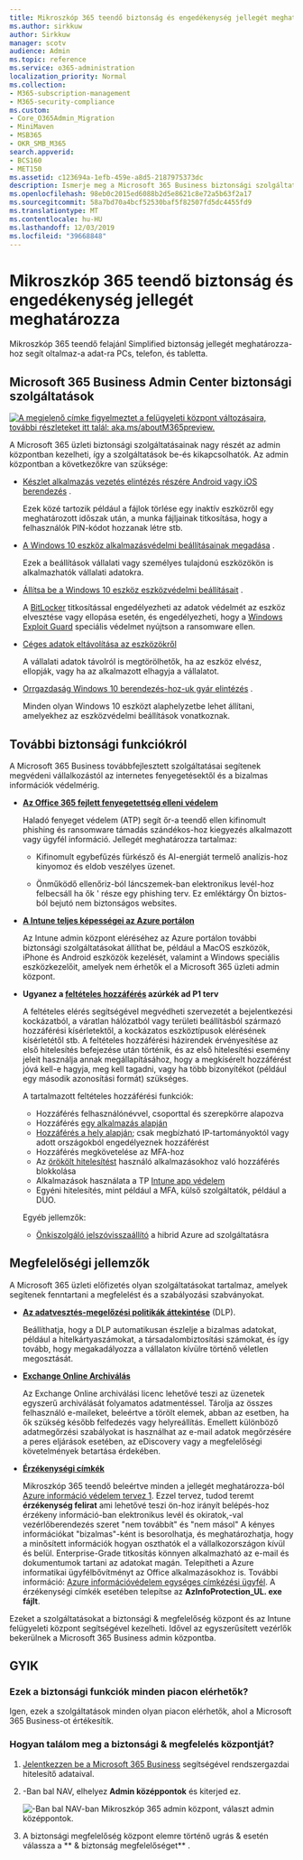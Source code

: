 ```yaml
---
title: Mikroszkóp 365 teendő biztonság és engedékenység jellegét meghatározza
ms.author: sirkkuw
author: Sirkkuw
manager: scotv
audience: Admin
ms.topic: reference
ms.service: o365-administration
localization_priority: Normal
ms.collection:
- M365-subscription-management
- M365-security-compliance
ms.custom:
- Core_O365Admin_Migration
- MiniMaven
- MSB365
- OKR_SMB_M365
search.appverid:
- BCS160
- MET150
ms.assetid: c123694a-1efb-459e-a8d5-2187975373dc
description: Ismerje meg a Microsoft 365 Business biztonsági szolgáltatásait.
ms.openlocfilehash: 98eb0c2015ed6088b2d5e8621c8e72a5b63f2a17
ms.sourcegitcommit: 58a7bd70a4bcf52530baf5f82507fd5dc4455fd9
ms.translationtype: MT
ms.contentlocale: hu-HU
ms.lasthandoff: 12/03/2019
ms.locfileid: "39668848"
---
```

# <a name="microsoft-365-business-security-and-compliance-features"></a>Mikroszkóp 365 teendő biztonság és engedékenység jellegét meghatározza

Mikroszkóp 365 teendő felajánl Simplified biztonság jellegét meghatározza-hoz segít oltalmaz-a adat-ra PCs, telefon, és tabletta.
    
## <a name="microsoft-365-business-admin-center-security-features"></a>Microsoft 365 Business Admin Center biztonsági szolgáltatások

[![A megjelenő címke figyelmeztet a felügyeleti központ változásaira, további részleteket itt talál: aka.ms/aboutM365preview.](media/m365admincenterchanging.png)](https://docs.microsoft.com/office365/admin/microsoft-365-admin-center-preview)

A Microsoft 365 üzleti biztonsági szolgáltatásainak nagy részét az admin központban kezelheti, így a szolgáltatások be-és kikapcsolhatók. Az admin központban a következőkre van szüksége:
  
- [Készlet alkalmazás vezetés elintézés részére Android vagy iOS berendezés](app-protection-settings-for-android-and-ios.md) . 
    
    Ezek közé tartozik például a fájlok törlése egy inaktív eszközről egy meghatározott időszak után, a munka fájljainak titkosítása, hogy a felhasználók PIN-kódot hozzanak létre stb.
    
- [A Windows 10 eszköz alkalmazásvédelmi beállításainak megadása](protection-settings-for-windows-10-devices.md) . 
    
    Ezek a beállítások vállalati vagy személyes tulajdonú eszközökön is alkalmazhatók vállalati adatokra.
    
- [Állítsa be a Windows 10 eszköz eszközvédelmi beállításait](protection-settings-for-windows-10-pcs.md) . 
    
    A [BitLocker](https://go.microsoft.com/fwlink/p/?linkid=871405) titkosítással engedélyezheti az adatok védelmét az eszköz elvesztése vagy ellopása esetén, és engedélyezheti, hogy a [Windows Exploit Guard](https://docs.microsoft.com/windows/security/threat-protection/microsoft-defender-atp/enable-exploit-protection) speciális védelmet nyújtson a ransomware ellen. 
    
- [Céges adatok eltávolítása az eszközökről](remove-company-data.md)
    
    A vállalati adatok távolról is megtörölhetők, ha az eszköz elvész, ellopják, vagy ha az alkalmazott elhagyja a vállalatot.
    
- [Orrgazdaság Windows 10 berendezés-hoz-uk gyár elintézés](reset-devices-to-factory-settings.md) . 
    
    Minden olyan Windows 10 eszközt alaphelyzetbe lehet állítani, amelyekhez az eszközvédelmi beállítások vonatkoznak.
    
## <a name="additional-security-features"></a>További biztonsági funkciókról 

A Microsoft 365 Business továbbfejlesztett szolgáltatásai segítenek megvédeni vállalkozástól az internetes fenyegetésektől és a bizalmas információk védelmérig.
  
- **[Az Office 365 fejlett fenyegetettség elleni védelem](https://support.office.com/article/e100fe7c-f2a1-4b7d-9e08-622330b83653)**
    
    Haladó fenyeget védelem (ATP) segít őr-a teendő ellen kifinomult phishing és ransomware támadás szándékos-hoz kiegyezés alkalmazott vagy ügyfél információ. Jellegét meghatározza tartalmaz:
    
  - Kifinomult egybefűzés fürkésző és AI-energiát termelő analízis-hoz kinyomoz és eldob veszélyes üzenet.
    
  - Önműködő ellenőriz-ból láncszemek-ban elektronikus levél-hoz felbecsáll ha ők ' része egy phishing terv. Ez emléktárgy Ön biztos-ból bejutó nem biztonságos websites.

- **[A Intune teljes képességei az Azure portálon](https://go.microsoft.com/fwlink/p/?linkid=871403)**
    
    Az Intune admin központ eléréséhez az Azure portálon további biztonsági szolgáltatásokat állíthat be, például a MacOS eszközök, iPhone és Android eszközök kezelését, valamint a Windows speciális eszközkezelőit, amelyek nem érhetők el a Microsoft 365 üzleti admin központ.
- **Ugyanez a [feltételes hozzáférés](https://docs.microsoft.com/azure/active-directory/conditional-access/overview) azúrkék ad P1 terv**


    A feltételes elérés segítségével megvédheti szervezetét a bejelentkezési kockázatból, a váratlan hálózatból vagy területi beállításból származó hozzáférési kísérletektől, a kockázatos eszköztípusok elérésének kísérletétől stb. A feltételes hozzáférési házirendek érvényesítése az első hitelesítés befejezése után történik, és az első hitelesítési esemény jeleit használja annak megállapításához, hogy a megkísérelt hozzáférést jóvá kell-e hagyja, meg kell tagadni, vagy ha több bizonyítékot (például egy második azonosítási formát) szükséges.

    A tartalmazott feltételes hozzáférési funkciók:

    - Hozzáférés felhasználónévvel, csoporttal és szerepkörre alapozva
    - Hozzáférés [egy alkalmazás alapján](https://docs.microsoft.com/azure/active-directory/conditional-access/app-based-conditional-access) 
    - [Hozzáférés a hely alapján](https://docs.microsoft.com/azure/active-directory/authentication/howto-registration-mfa-sspr-combined#conditional-access-policies-for-combined-registration);  csak megbízható IP-tartományoktól vagy adott országokból engedélyeznek hozzáférést 
    - Hozzáférés megkövetelése az MFA-hoz
    - Az [örökölt hitelesítést](https://docs.microsoft.com/azure/active-directory/conditional-access/block-legacy-authentication) használó alkalmazásokhoz való hozzáférés blokkolása
    - Alkalmazások használata a TP [Intune app védelem](https://docs.microsoft.com/azure/active-directory/conditional-access/app-protection-based-conditional-access)
    - Egyéni hitelesítés, mint például a MFA, külső szolgáltatók, például a DUO.
   
    Egyéb jellemzők:
    - [Önkiszolgáló jelszóvisszaállító](https://docs.microsoft.com/azure/active-directory/authentication/concept-sspr-customization) a hibrid Azure ad szolgáltatásra
    
## <a name="compliance-features"></a>Megfelelőségi jellemzők

A Microsoft 365 üzleti előfizetés olyan szolgáltatásokat tartalmaz, amelyek segítenek fenntartani a megfelelést és a szabályozási szabványokat.

- **[Az adatvesztés-megelőzési politikák áttekintése](https://support.office.com/article/1966b2a7-d1e2-4d92-ab61-42efbb137f5e)** (DLP). 
    
    Beállíthatja, hogy a DLP automatikusan észlelje a bizalmas adatokat, például a hitelkártyaszámokat, a társadalombiztosítási számokat, és így tovább, hogy megakadályozza a vállalaton kívülre történő véletlen megosztását.
    
- **[Exchange Online Archiválás](https://products.office.com/exchange/microsoft-exchange-online-archiving-email)**
    
    Az Exchange Online archiválási licenc lehetővé teszi az üzenetek egyszerű archiválását folyamatos adatmentéssel. Tárolja az összes felhasználó e-maileket, beleértve a törölt elemek, abban az esetben, ha ők szükség később felfedezés vagy helyreállítás. Emellett különböző adatmegőrzési szabályokat is használhat az e-mail adatok megőrzésére a peres eljárások esetében, az eDiscovery vagy a megfelelőségi követelmények betartása érdekében.
    
- **[Érzékenységi címkék](https://docs.microsoft.com/microsoft-365/compliance/sensitivity-labels)**

   Mikroszkóp 365 teendő beleértve minden a jellegét meghatározza-ból [Azure információ védelem tervez 1](https://go.microsoft.com/fwlink/p/?linkid=871407). Ezzel tervez, tudod teremt **érzékenység felirat** ami lehetővé teszi ön-hoz irányít belépés-hoz érzékeny információ-ban elektronikus levél és okiratok,-val vezérlőberendezés szeret "nem továbbít" és "nem másol" A kényes információkat "bizalmas"-ként is besorolhatja, és meghatározhatja, hogy a minősített információk hogyan oszthatók el a vállalkozországon kívül és belül. Enterprise-Grade titkosítás könnyen alkalmazható az e-mail és dokumentumok tartani az adatokat magán. Telepítheti a Azure informatikai ügyfélbővítményt az Office alkalmazásokhoz is. További információ: [Azure információvédelem egységes címkézési ügyfél](https://docs.microsoft.com/azure/information-protection/rms-client/unifiedlabelingclient-version-release-history). A érzékenységi címkék esetében telepítse az **AzInfoProtection_UL. exe fájlt**.

Ezeket a szolgáltatásokat a biztonsági &amp; megfelelőség központ és az Intune felügyeleti központ segítségével kezelheti. Idővel az egyszerűsített vezérlők bekerülnek a Microsoft 365 Business admin központba.
  
    
## <a name="faq"></a>GYIK

 ### <a name="are-these-security-features-available-in-all-markets"></a>Ezek a biztonsági funkciók minden piacon elérhetők?
  
Igen, ezek a szolgáltatások minden olyan piacon elérhetők, ahol a Microsoft 365 Business-ot értékesítik.
  
### <a name="how-do-i-find-the-security-amp-compliance-center"></a>Hogyan találom meg a biztonsági &amp; megfelelés központját?
  
1. [Jelentkezzen be a Microsoft 365 Business](https://portal.microsoft.com/) segítségével rendszergazdai hitelesítő adataival. 
    
2. -Ban bal NAV, elhelyez **Admin középpontok** és kiterjed ez. 
    
    ![-Ban bal NAV-ban Mikroszkóp 365 admin központ, választ admin középpontok.](media/fa4484f8-c637-45fd-a7bd-bdb3abfd6c03.png)
  
3. A biztonsági megfelelőség központ elemre történő ugrás &amp; esetén válassza a ** &amp; biztonság megfelelőséget** .
